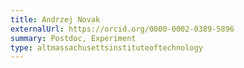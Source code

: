 ```yaml
---
title: Andrzej Novak
externalUrl: https://orcid.org/0000-0002-0389-5896
summary: Postdoc, Experiment
type: altmassachusettsinstituteoftechnology
---
```

